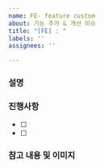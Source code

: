```yaml
---
name: FE- feature custom
about: 기능 추가 & 개선 이슈
title: "[FE] : "
labels: ''
assignees: ''

---
```


### 설명

### 진행사항
- [ ]
- [ ]

### 참고 내용 및 이미지
